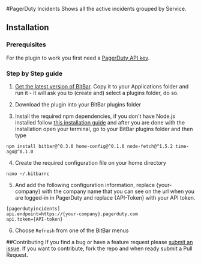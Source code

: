 #PagerDuty Incidents
Shows all the active incidents grouped by Service.

## Installation
### Prerequisites
For the plugin to work you first need a [PagerDuty API key](https://support.pagerduty.com/hc/en-us/articles/202829310-Generating-an-API-Key).

### Step by Step guide
1. [Get the latest version of BitBar](https://github.com/matryer/bitbar/releases). Copy it to your Applications folder and run it - it will ask you to (create and) select a plugins folder, do so.

2. Download the plugin into your BitBar plugins folder

3. Install the required npm dependencies, if you don't have Node.js installed follow [this installation guide](https://docs.npmjs.com/getting-started/installing-node) and after you are done with the installation open your terminal, go to your BitBar plugins folder and then type

```console
npm install bitbar@^0.3.0 home-config@^0.1.0 node-fetch@^1.5.2 time-ago@^0.1.0
```

4. Create the required configuration file on your home directory

```console
nano ~/.bitbarrc
```

5. And add the following configuration information, replace {your-company} with the company name that you can see on the url when you are logged-in in PagerDuty and replace {API-Token} with your API token.

```
[pagerdutyincidents]
api.endpoint=https://{your-company}.pagerduty.com
api.token={API-token}
```

6. Choose `Refresh` from one of the BitBar menus

##Contributing
If you find a bug or have a feature request please [submit an issue](https://github.com/PedroFuentes/bitbar-plugins/issues/new). If you want to contribute, fork the repo and when ready submit a Pull Request.
